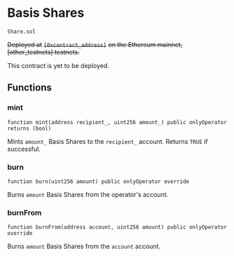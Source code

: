 # Basis Shares

`Share.sol`

~~Deployed at~~ ~~`[0xcontract_address]`~~ ~~on the Ethereum mainnet, \[other\_testnets\] testnets.~~

This contract is yet to be deployed.

## Functions <a id="functions"></a>

### mint‌ <a id="mint"></a>

```text
function mint(address recipient_, uint256 amount_) public onlyOperator returns (bool)
```

Mints `amount_` Basis Shares to the `recipient_` account. Returns `TRUE` if successful.

### burn‌ <a id="burn"></a>

```text
function burn(uint256 amount) public onlyOperator override
```

Burns `amount` Basis Shares from the operator's account.

### burnFrom‌ <a id="burnfrom"></a>

```text
function burnFrom(address account, uint256 amount) public onlyOperator override
```

Burns `amount` Basis Shares from the `account` account.

